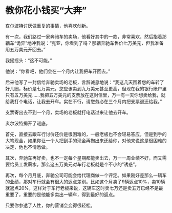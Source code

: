 # 教你花小钱买“大奔”

亥尔波特讨厌做重复的事情，他喜欢创新。 

有一次，我们路过一家奔驰车的卖场，他看好其中的一款，非常喜欢，然后指着那辆车“诡异”地冲我说：“克亚，你看到了吗？那辆奔驰车售价七万美元，但我准备用五万美元开回去。” 

我摇摇头：“这不可能。” 

他说：“你看吧，他们会在一个月内让我把车开回去。” 

后来他写了一封信给奔驰卖场的老板，言辞诚恳地说：“我这几天围着您的车转了好几圈，标价是七万美元，您应该卖到九万美元甚至更高，但现在我的银行账户里只有五万美元……我把五万美元的支票放在这封信里，万一有一天你想卖给我，就给我打个电话，让我去开车。实在不行，请您务必在三个月内把支票退还给我。” 

支票寄出去不到一个月，卖场的老板就打电话过来让他去开车。 

亥尔波特揭开了谜底。 

首先，直接去跟车行讨价还价是很困难的，一般老板也不会轻易答应，但是到手的大笔现金，如果你让一个人把到手的现金再掏出来还给你，对他来说这是很困难的决定，他也不情愿做。 

其次，奔驰车再好卖，也不一定每个星期都能卖出去，万一一周业绩不好，而又需要给员工发薪水，那么这五万美元对车行老板就是个不小的“诱惑”。 

再次，每个月月底，奔驰公司可能会给代理商做一个评定。如果刚好差那么一辆车的业绩，那对车行就会有很大的返点差别。比如这个月卖了9辆返点10%，卖10辆就返点20%，这样对于车行老板来说，这辆车这时卖七万还是卖五万已经不是最重要了，重要的是他能多卖出一辆车，得到最好的返点。 

只要你参透了人性，你的营销会变得很轻松。